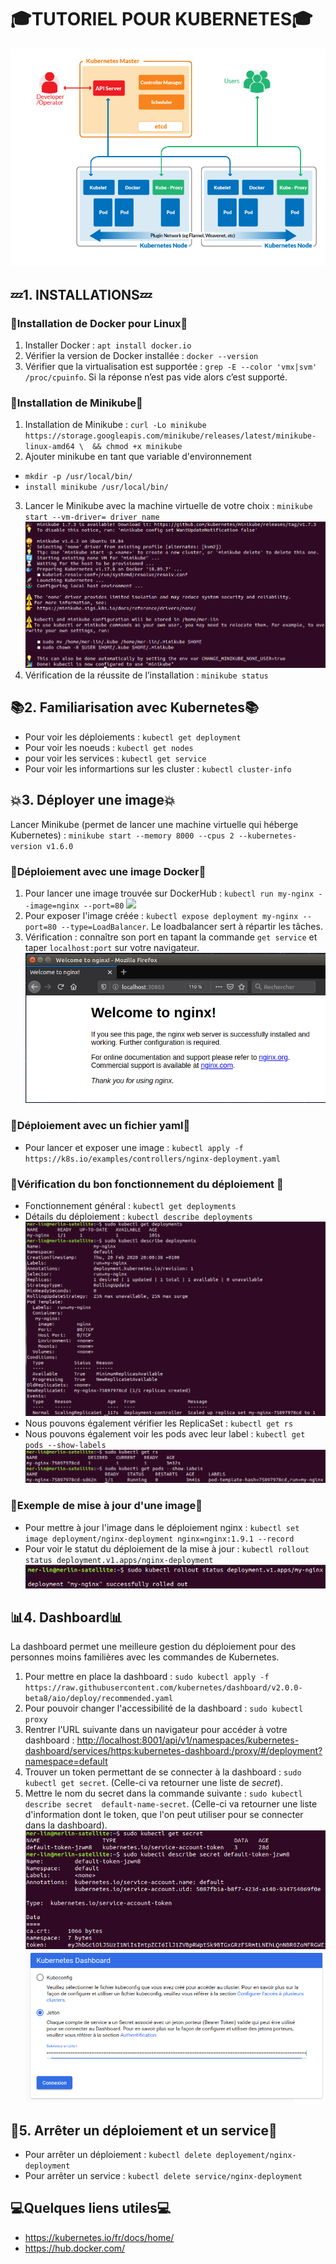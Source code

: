 # :mortar_board:**TUTORIEL POUR KUBERNETES**:mortar_board:
![](/KubernetesDockerpic2.png)
## :zzz:**1. INSTALLATIONS**:zzz:

### :whale2:**Installation de Docker pour Linux**:whale2:
1. Installer Docker : `apt install docker.io`
2. Vérifier la version de Docker installée : ` docker --version `
3. Vérifier que la virtualisation est supportée : ` grep -E --color 'vmx|svm' /proc/cpuinfo `. Si la réponse n’est pas vide alors c’est supporté.

### :game_die:**Installation de Minikube**:game_die:
1. Installation de Minikube : ` curl -Lo minikube https://storage.googleapis.com/minikube/releases/latest/minikube-linux-amd64 \  && chmod +x minikube `
2. Ajouter minikube en tant que variable d'environnement
* ` mkdir -p /usr/local/bin/ `
* ` install minikube /usr/local/bin/ `
3. Lancer le Minikube avec la machine virtuelle de votre choix : ` minikube start --vm-driver= driver_name   `
![](/minikube_start.png)
4. Vérification de la réussite de l’installation : ` minikube status `

## :books:**2. Familiarisation avec Kubernetes**:books:

* Pour voir les déploiements : ` kubectl get deployment `
* Pour voir les noeuds : ` kubectl get nodes `
* pour voir les services : ` kubectl get service `
* Pour voir les informartions sur les cluster : ` kubectl cluster-info `

## :boom:**3. Déployer une image**:boom:

Lancer Minikube (permet de lancer une machine virtuelle qui héberge Kubernetes) : ` minikube start --memory 8000 --cpus 2 --kubernetes-version v1.6.0 `

### :whale2:**Déploiement avec une image Docker**:whale2:	
1. Pour lancer une image trouvée sur DockerHub : ` kubectl run my-nginx --image=nginx --port=80 `
![](/Déploiement_image.png)
2. Pour exposer l'image créée : ` kubectl expose deployment my-nginx --port=80 --type=LoadBalancer `. Le loadbalancer sert à répartir les tâches.
3. Vérification : connaître son port en tapant la commande ` get service ` et taper ` localhost:port ` sur votre navigateur.
![](/nginx_running.png)

### :pencil:**Déploiement avec un fichier yaml**:pencil:
* Pour lancer et exposer une image : ` kubectl apply -f https://k8s.io/examples/controllers/nginx-deployment.yaml `

### :crystal_ball:**Vérification du bon fonctionnement du déploiement** :crystal_ball:
* Fonctionnement général : ` kubectl get deployments `
* Détails du déploiement : ` kubectl describe deployments `
![](/verif_deployement.png)
* Nous pouvons également vérifier les ReplicaSet : ` kubectl get rs `
* Nous pouvons également voir les pods avec leur label : ` kubectl get pods --show-labels `
![](/ReplicatSetAndPods.png)

### :arrows_counterclockwise:**Exemple de mise à jour d'une image**:arrows_counterclockwise:
* Pour mettre à jour l'image dans le déploiement nginx : ` kubectl set image deployment/nginx-deployment nginx=nginx:1.9.1 --record `
* Pour voir le statut du déploiement de la mise à jour : ` kubectl rollout status deployment.v1.apps/nginx-deployment `
![](/statut_deployement.png)

## :bar_chart:**4. Dashboard**:bar_chart:
La dashboard permet une meilleure gestion du déploiement pour des personnes moins familières avec les commandes de Kubernetes.
1. Pour mettre en place la dashboard : ` sudo kubectl apply -f https://raw.githubusercontent.com/kubernetes/dashboard/v2.0.0-beta8/aio/deploy/recommended.yaml `
2. Pour pouvoir changer l'accessibilité de la dashboard : ` sudo kubectl proxy ` 
3. Rentrer l'URL suivante dans un navigateur pour accéder à votre dashboard : [http://localhost:8001/api/v1/namespaces/kubernetes-dashboard/services/https:kubernetes-dashboard:/proxy/#/deployment?namespace=default](http://localhost:8001/api/v1/namespaces/kubernetes-dashboard/services/https:kubernetes-dashboard:/proxy/#/deployment?namespace=default)
4. Trouver un token permettant de se connecter à la dashboard : ` sudo kubectl get secret `. (Celle-ci va retourner une liste de *secret*).
5. Mettre le nom du secret dans la commande suivante : ` sudo kubectl describe secret  default-name-secret `. (Celle-ci va retourner une liste d'information dont le token, que l'on peut utiliser pour se connecter dans la dashboard).
![](/secret.png)
![](/dashboardCo.png)

## :checkered_flag:**5. Arrêter un déploiement et un service**:checkered_flag:
* Pour arrêter un déploiement : ` kubectl delete deployement/nginx-deployment `
* Pour arrêter un service : ` kubectl delete service/nginx-deployment `

## :computer:**Quelques liens utiles**:computer:
* https://kubernetes.io/fr/docs/home/
* https://hub.docker.com/ 
